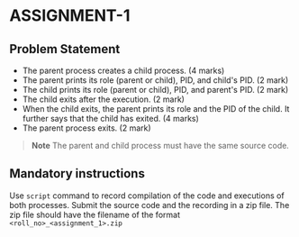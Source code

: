 # ASSIGNMENT-1
## Problem Statement

- The parent process creates a child process. (4 marks)
- The parent prints its role (parent or child), PID, and child's PID. (2 mark)
- The child prints its role (parent or child), PID, and parent's PID. (2 mark)
- The child exits after the execution. (2 mark)
- When the child exits, the parent prints its role and the PID of the child. It further says that the child has exited. (4 marks)
- The parent process exits. (2 mark)

> **Note**
> The parent and child process must have the same source code.

## Mandatory instructions
Use `script` command to record compilation of the code and executions of both processes.
Submit the source code and the recording in a zip file. The zip file should have the filename of the format `<roll_no>_<assignment_1>.zip`